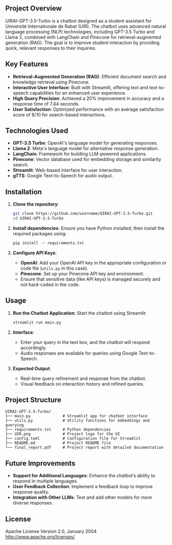 ## Project Overview
UIRAI-GPT-3.5-Turbo is a chatbot designed as a student assistant for Université Internationale de Rabat (UIR). The chatbot uses advanced natural language processing (NLP) technologies, including GPT-3.5 Turbo and Llama 2, combined with LangChain and Pinecone for retrieval-augmented generation (RAG). The goal is to improve student interaction by providing quick, relevant responses to their inquiries.

## Key Features
- **Retrieval-Augmented Generation (RAG)**: Efficient document search and knowledge retrieval using Pinecone.
- **Interactive User Interface**: Built with Streamlit, offering text and text-to-speech capabilities for an enhanced user experience.
- **High Query Precision**: Achieved a 20% improvement in accuracy and a response time of 7.44 seconds.
- **User Satisfaction**: Optimized performance with an average satisfaction score of 8/10 for search-based interactions.

## Technologies Used
- **GPT-3.5 Turbo**: OpenAI's language model for generating responses.
- **Llama 2**: Meta's language model for alternative response generation.
- **LangChain**: Framework for building LLM-powered applications.
- **Pinecone**: Vector database used for embedding storage and similarity search.
- **Streamlit**: Web-based interface for user interaction.
- **gTTS**: Google Text-to-Speech for audio output.

## Installation

1. **Clone the repository**:
   ```bash
   git clone https://github.com/username/UIRAI-GPT-3.5-Turbo.git
   cd UIRAI-GPT-3.5-Turbo
   ```

2. **Install dependencies**:
   Ensure you have Python installed, then install the required packages using:
   ```bash
   pip install -r requirements.txt
   ```

3. **Configure API Keys**:
   - **OpenAI**: Add your OpenAI API key in the appropriate configuration or code file (`utils.py` in this case).
   - **Pinecone**: Set up your Pinecone API key and environment.
   - Ensure that sensitive data (like API keys) is managed securely and not hard-coded in the code.

## Usage

1. **Run the Chatbot Application**:
   Start the chatbot using Streamlit:
   ```bash
   streamlit run main.py
   ```

2. **Interface**:
   - Enter your query in the text box, and the chatbot will respond accordingly.
   - Audio responses are available for queries using Google Text-to-Speech.

3. **Expected Output**:
   - Real-time query refinement and response from the chatbot.
   - Visual feedback on interaction history and refined queries.

## Project Structure

```
UIRAI-GPT-3.5-Turbo/
├── main.py              # Streamlit app for chatbot interface
├── utils.py             # Utility functions for embeddings and querying
├── requirements.txt     # Python dependencies
├── UIR.png              # Project logo for the UI
├── config.toml          # Configuration file for Streamlit
├── README.md            # Project README file
└── final_report.pdf     # Project report with detailed documentation
```

## Future Improvements
- **Support for Additional Languages**: Enhance the chatbot’s ability to respond in multiple languages.
- **User Feedback Collection**: Implement a feedback loop to improve response quality.
- **Integration with Other LLMs**: Test and add other models for more diverse responses.

## License
Apache License
Version 2.0, January 2004
http://www.apache.org/licenses/
